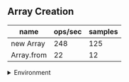 ## Array Creation

|name|ops/sec|samples|
|-|-|-|
|new Array|248|125|
|Array.from|22|12|


<details>
<summary>Environment</summary>

* __Machine:__ linux x64 | 4 vCPUs | 15.2GB Mem
* __Run:__ Mon May 13 2024 15:34:08 GMT+0000 (Coordinated Universal Time)
</details>

<!--
{"environment":{"platform":"linux","arch":"x64","cpus":4,"totalMemory":15.245216369628906},"benchmarks":[{"name":"new Array","opsSec":248.2645030194105,"samples":125},{"name":"Array.from","opsSec":22.732436219333753,"samples":12}]}-->
